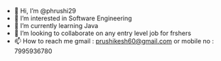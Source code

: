 - 👋 Hi, I’m @phrushi29
- 👀 I’m interested in Software Engineering 
- 🌱 I’m currently learning Java  
- 💞️ I’m looking to collaborate on any entry level job for frshers
- 📫 How to reach me gmail : prushikesh60@gmail.com or mobile no : 7995936780

<!---
phrushi29/phrushi29 is a ✨ special ✨ repository because its `README.md` (this file) appears on your GitHub profile.
You can click the Preview link to take a look at your changes.
--->
